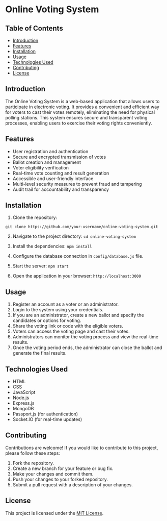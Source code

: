 # Online Voting System

## Table of Contents

- [Introduction](#introduction)
- [Features](#features)
- [Installation](#installation)
- [Usage](#usage)
- [Technologies Used](#technologies-used)
- [Contributing](#contributing)
- [License](#license)

## Introduction

The Online Voting System is a web-based application that allows users to participate in electronic voting. It provides a convenient and efficient way for voters to cast their votes remotely, eliminating the need for physical polling stations. This system ensures secure and transparent voting processes, enabling users to exercise their voting rights conveniently.

## Features

- User registration and authentication
- Secure and encrypted transmission of votes
- Ballot creation and management
- Voter eligibility verification
- Real-time vote counting and result generation
- Accessible and user-friendly interface
- Multi-level security measures to prevent fraud and tampering
- Audit trail for accountability and transparency

## Installation

1. Clone the repository:

```git clone https://github.com/your-username/online-voting-system.git```


2. Navigate to the project directory:
```cd online-voting-system```

3. Install the dependencies:
```npm install```

4. Configure the database connection in `config/database.js` file.

5. Start the server:
```npm start```

6. Open the application in your browser:
```http://localhost:3000```

## Usage

1. Register an account as a voter or an administrator.
2. Login to the system using your credentials.
3. If you are an administrator, create a new ballot and specify the candidates or options for voting.
4. Share the voting link or code with the eligible voters.
5. Voters can access the voting page and cast their votes.
6. Administrators can monitor the voting process and view the real-time results.
7. Once the voting period ends, the administrator can close the ballot and generate the final results.

## Technologies Used

- HTML
- CSS
- JavaScript
- Node.js
- Express.js
- MongoDB
- Passport.js (for authentication)
- Socket.IO (for real-time updates)

## Contributing

Contributions are welcome! If you would like to contribute to this project, please follow these steps:

1. Fork the repository.
2. Create a new branch for your feature or bug fix.
3. Make your changes and commit them.
4. Push your changes to your forked repository.
5. Submit a pull request with a description of your changes.

## License

This project is licensed under the [MIT License](LICENSE).







